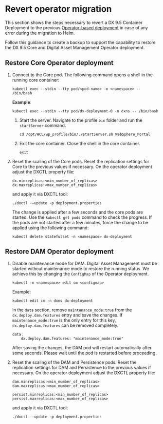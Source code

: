 # Revert operator migration

This section shows the steps necessary to revert a DX 9.5 Container Deployment to the previous [Operator-based deployment](deploy_container_platforms.md) in case of any error during the migration to Helm.

Follow this guidance to create a backup to support the capability to restore the DX 9.5 Core and Digital Asset Management Operator deployment.

## Restore Core Operator deployment

1.  Connect to the Core pod. The following command opens a shell in the running core container:

    ```
    kubectl exec --stdin --tty pod/<pod-name> -n <namespace> -- /bin/bash
    ```

    **Example**:

    ```
    kubectl exec --stdin --tty pod/dx-deployment-0 -n dxns -- /bin/bash
    ```

    1.  Start the server. Navigate to the profile `bin` folder and run the `startServer` command.

        ```
        cd /opt/HCL/wp_profile/bin/./startServer.sh WebSphere_Portal
        ```

    2.  Exit the core container. Close the shell in the core container.

        ```
        exit
        ```

2.  Reset the scaling of the Core pods. Reset the replication settings for Core to the previous values if necessary. On the operator deployment adjust the DXCTL property file:

    ```
    dx.minreplicas:<min_number_of_replicas>
    dx.maxreplicas:<max_number_of_replicas>
    ```

    and apply it via DXCTL tool:

    ```
    ./dxctl -–update -p deployment.properties
    ```

    The change is applied after a few seconds and the core pods are started. Use the `kubectl get pods` command to check the progress. If the pods are not started after a few minutes, force the change to be applied using the following command:

    ```
    kubectl delete statefulset -n <namespace> dx-deployment
    ```


## Restore DAM Operator deployment

1.  Disable maintenance mode for DAM. Digital Asset Management must be started without maintenance mode to restore the running status. We achieve this by changing the `ConfigMap` of the Operator deployment.

    ```
    kubectl -n <namespace> edit cm <configmap>
    ```

    Example:

    ```
    kubectl edit cm -n dxns dx-deployment
    ```

    In the `data` section, remove `maintenance_mode:true` from the `dx.deploy.dam.features` entry and save the changes. If `maintenance_mode:true` is the only entry for this key, `dx.deploy.dam.features` can be removed completely.

    ```
    data:
        dx.deploy.dam.features: "maintenance_mode:true"
    ```

    After saving the changes, the DAM pod will restart automatically after some seconds. Please wait until the pod is restarted before proceeding.

2.  Reset the scaling of the DAM and Persistence pods. Reset the replication settings for DAM and Persistence to the previous values if necessary. On the operator deployment adjust the DXCTL property file:

    ```
    dam.minreplicas:<min_number_of_replicas>
    dam.maxreplicas:<max_number_of_replicas>
    
    persist.minreplicas:<min_number_of_replicas>
    persist.maxreplicas:<max_number_of_replicas>
    ```

    and apply it via DXCTL tool:

    ```
    ./dxctl -–update -p deployment.properties
    ```
